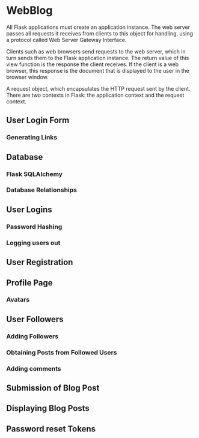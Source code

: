 # WebBlog
All Flask applications must create an application instance. The web server passes all
requests it receives from clients to this object for handling, using a protocol called
Web Server Gateway Interface.

Clients such as web browsers send requests to the web server, which in turn sends
them to the Flask application instance. The return value of this view function is the response
the client receives. If the client is a web browser, this response is the document that is
displayed to the user in the browser window.

A request object, which encapsulates the HTTP request sent by the client. There are two contexts in Flask: the application context and the request context.

## User Login Form


### Generating Links

## Database
### Flask SQLAlchemy
### Database Relationships

## User Logins
### Password Hashing
### Logging users out

## User Registration

## Profile Page
### Avatars

## User Followers
### Adding Followers
### Obtaining Posts from Followed Users
### Adding comments

## Submission of Blog Post

## Displaying Blog Posts

## Password reset Tokens
